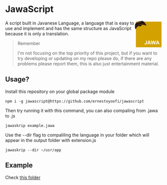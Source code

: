 # JawaScript

<img src="./jawascript-icon.png" align="right" width="90"/>

A script built in Javanese Language, a language that is easy to use and implement and has the same structure as JavaScript because it is only a translation.

> Remember
>
> I'm not focusing on the top priority of this project, but if you want to try developing or updating on my repo please do, if there are any problems please report them, this is also just entertainment material.

## Usage?

Install this repository on your global package module

```
npm i -g jawascript@https://github.com/ernestoyoofi/jawascript
```

Then try running it with this command, you can also compaling from .jawa to .js

```
jawaskrip example.jawa
```

Use the --dir flag to compaliling the language in your folder which will appear in the output folder with extension.js

```
jawaskrip --dir ~/usr/app 
```

## Example

Check [this folder](./example)

